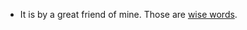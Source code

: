 - It is by a great friend of mine. Those are [wise words](https://chrieke.medium.com/start-your-geospatial-career-8eaf1a94d047).